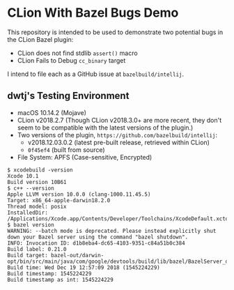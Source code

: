 # CLion With Bazel Bugs Demo

This repository is intended to be used to demonstrate two potential bugs in the
CLion Bazel plugin:

- CLion does not find stdlib `assert()` macro
- CLion Fails to Debug `cc_binary` target

I intend to file each as a GitHub issue at `bazelbuild/intellij`.


## dwtj's Testing Environment

- macOS 10.14.2 (Mojave)
- CLion v2018.2.7 (Though CLion v2018.3.0+ are more recent, they don't seem to
be compatible with the latest versions of the plugin.)
- Two versions of the plugin, `https://github.com/bazelbuild/intellij`:
    - v2018.12.03.0.2 (latest pre-built release, retrieved within CLion)
    - `0f45ef4` (built from source)
- File System: APFS (Case-sensitive, Encrypted)

```
$ xcodebuild -version
Xcode 10.1
Build version 10B61
$ c++ --version
Apple LLVM version 10.0.0 (clang-1000.11.45.5)
Target: x86_64-apple-darwin18.2.0
Thread model: posix
InstalledDir: /Applications/Xcode.app/Contents/Developer/Toolchains/XcodeDefault.xctoolchain/usr/bin
$ bazel version
WARNING: --batch mode is deprecated. Please instead explicitly shut down your Bazel server using the command "bazel shutdown".
INFO: Invocation ID: d1b8eba4-dc65-4103-9351-c84a51b0c384
Build label: 0.21.0
Build target: bazel-out/darwin-opt/bin/src/main/java/com/google/devtools/build/lib/bazel/BazelServer_deploy.jar
Build time: Wed Dec 19 12:57:09 2018 (1545224229)
Build timestamp: 1545224229
Build timestamp as int: 1545224229
```
